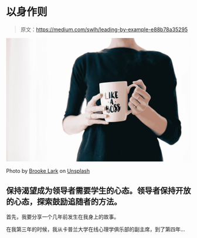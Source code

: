 # 以身作则

> 原文：<https://medium.com/swlh/leading-by-example-e88b78a35295>

![](img/953bc557c6bbffa92d7b9ad81fd6202a.png)

Photo by [Brooke Lark](https://unsplash.com/@brookelark?utm_source=medium&utm_medium=referral) on [Unsplash](https://unsplash.com?utm_source=medium&utm_medium=referral)

## 保持渴望成为领导者需要学生的心态。领导者保持开放的心态，探索鼓励追随者的方法。

首先，我要分享一个几年前发生在我身上的故事。

在我第三年的时候，我从卡普兰大学在线心理学俱乐部的副主席，到了第四年…